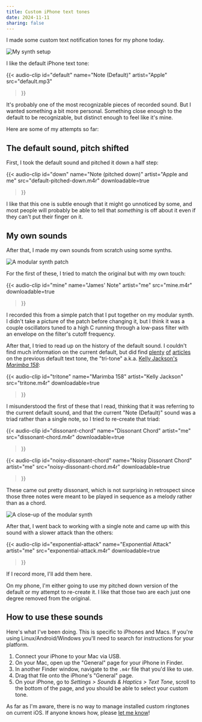 ```yaml
---
title: Custom iPhone text tones
date: 2024-11-11
sharing: false
---
```


I made some custom text notification tones for my phone today.

![My synth setup](synth-setup.jpg)

I like the default iPhone text tone:

{{< audio-clip
id="default"
name="Note (Default)"
artist="Apple"
src="default.mp3"
>}}

It's probably one of the most recognizable pieces of recorded sound.
But I wanted something a bit more personal.
Something close enough to the default to be recognizable, but distinct enough to
feel like it's mine.

Here are some of my attempts so far:

## The default sound, pitch shifted

First, I took the default sound and pitched it down a half step:

{{< audio-clip
id="down"
name="Note (pitched down)"
artist="Apple and me"
src="default-pitched-down.m4r"
downloadable=true
>}}

I like that this one is subtle enough that it might go unnoticed by some, and
most people will probably be able to tell that _something_ is off about it even
if they can't put their finger on it.

## My own sounds

After that, I made my own sounds from scratch using some synths.

![A modular synth patch](synth-closeup.jpg)

For the first of these, I tried to match the original but with my own touch:

{{< audio-clip
id="mine"
name="James' Note"
artist="me"
src="mine.m4r"
downloadable=true
>}}

I recorded this from a simple patch that I put together on my modular synth.
I didn't take a picture of the patch before changing it, but I think it was a
couple oscillators tuned to a high C running through a low-pass filter with an
envelope on the filter's cutoff frequency.

After that, I tried to read up on the history of the default sound.
I couldn't find much information on the current default, but did find
[plenty](https://www.engadget.com/2013-08-11-behind-the-music-the-story-of-marimba-158-the-iphone-text-tone.html)
[of](https://theweek.com/articles/461124/forgotten-origin-story-iphones-tritone-text-message-sound)
[articles](https://www.fastcompany.com/1673245/the-surprising-story-behind-the-iphones-iconic-text-message-sound)
on the previous default text tone, the "tri-tone" a.k.a.
[Kelly Jackson's _Marimba 158_](http://jacklinstudios.com/docs/making-of-158-marimba.html):

{{< audio-clip
id="tritone"
name="Marimba 158"
artist="Kelly Jackson"
src="tritone.m4r"
downloadable=true
>}}

I misunderstood the first of these that I read, thinking that it was referring
to the current default sound, and that the current "Note (Default)" sound was a
triad rather than a single note, so I tried to re-create that triad:

{{< audio-clip
id="dissonant-chord"
name="Dissonant Chord"
artist="me"
src="dissonant-chord.m4r"
downloadable=true
>}}

{{< audio-clip
id="noisy-dissonant-chord"
name="Noisy Dissonant Chord"
artist="me"
src="noisy-dissonant-chord.m4r"
downloadable=true
>}}

These came out pretty dissonant, which is not surprising in retrospect since
those three notes were meant to be played in sequence as a melody rather than as
a chord.

![A close-up of the modular synth](synth-closeup-2.jpg)

After that, I went back to working with a single note and came up with this
sound with a slower attack than the others:

{{< audio-clip
id="exponential-attack"
name="Exponential Attack"
artist="me"
src="exponential-attack.m4r"
downloadable=true
>}}

If I record more, I'll add them here.

On my phone, I'm either going to use my pitched down version of the default or
my attempt to re-create it.
I like that those two are each just one degree removed from the original.

## How to use these sounds

Here's what I've been doing. This is specific to iPhones and Macs.
If you're using Linux/Android/Windows you'll need to search for instructions for
your platform.

1. Connect your iPhone to your Mac via USB.
2. On your Mac, open up the "General" page for your iPhone in Finder.
3. In another Finder window, navigate to the `.m4r` file that you'd like to use.
4. Drag that file onto the iPhone's "General" page.
5. On your iPhone, go to _Settings > Sounds & Haptics > Text Tone_, scroll to
   the bottom of the page, and you should be able to select your custom tone.

As far as I'm aware, there is no way to manage installed custom ringtones on
current iOS.
If anyone knows how, please [let me know](mailto:james@jamesbvaughan.com)!
